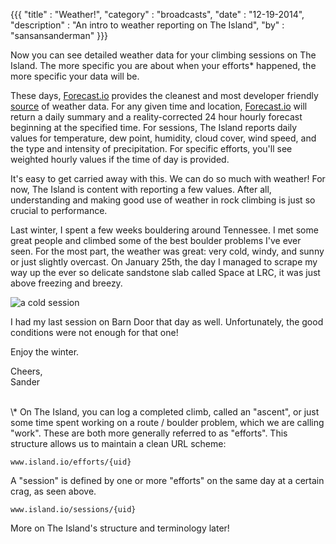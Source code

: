 {{{
  "title" : "Weather!",
  "category" : "broadcasts",
  "date" : "12-19-2014",
  "description" : "An intro to weather reporting on The Island",
  "by" : "sansansanderman"
}}}

Now you can see detailed weather data for your climbing sessions on The Island. The more specific you are about when your efforts* happened, the more specific your data will be.

<!--more-->

These days, [Forecast.io](http://forecast.io/) provides the cleanest and most developer friendly [source](https://developer.forecast.io/) of weather data. For any given time and location, [Forecast.io](http://forecast.io/) will return a daily summary and a reality-corrected 24 hour hourly forecast beginning at the specified time. For sessions, The Island reports daily values for temperature, dew point, humidity, cloud cover, wind speed, and the type and intensity of precipitation. For specific efforts, you'll see weighted hourly values if the time of day is provided.

It's easy to get carried away with this. We can do so much with weather! For now, The Island is content with reporting a few values. After all, understanding and making good use of weather in rock climbing is just so crucial to performance.

Last winter, I spent a few weeks bouldering around Tennessee. I met some great people and climbed some of the best boulder problems I've ever seen. For the most part, the weather was great: very cold, windy, and sunny or just slightly overcast. On January 25th, the day I managed to scrape my way up the ever so delicate sandstone slab called Space at LRC, it was just above freezing and breezy.

![a cold session](https://s3.amazonaws.com/island.io/blog/img/Screenshot+2014-12-18+22.20.06.png)

I had my last session on Barn Door that day as well. Unfortunately, the good conditions were not enough for that one!

Enjoy the winter.

Cheers,  
Sander

<br>  
\* On The Island, you can log a completed climb, called an "ascent", or just some time spent working on a route / boulder problem, which we are calling "work". These are both more generally referred to as "efforts". This structure allows us to maintain a clean URL scheme:

```
www.island.io/efforts/{uid}
```

A "session" is defined by one or more "efforts" on the same day at a certain crag, as seen above.

```
www.island.io/sessions/{uid}
```

More on The Island's structure and terminology later!

